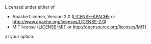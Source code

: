 Licensed under either of

- Apache License, Version 2.0
  ([LICENSE-APACHE](https://github.com/jprochazk/hebi/blob/main/LICENSE-APACHE) or http://www.apache.org/licenses/LICENSE-2.0)
- MIT license
  ([LICENSE-MIT](https://github.com/jprochazk/hebi/blob/main/LICENSE-MIT) or http://opensource.org/licenses/MIT)

at your option.
